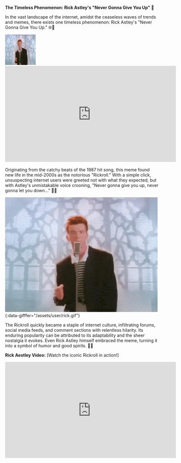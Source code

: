 **The Timeless Phenomenon: Rick Astley's "Never Gonna Give You Up" 🕺**

In the vast landscape of the internet, amidst the ceaseless waves of trends and memes, there exists one timeless phenomenon: Rick Astley's "Never Gonna Give You Up." 🌐🎵

<img src="/assets/user/rick.gif" width="100" height="100" />


<iframe width="560" height="315" src="https://github.com/dhaval21104727/dhaval21104727-github.io/assets/29979834/13969c20-1d39-4f9a-8c08-f27de5d6cd9e" frameborder="0" allowfullscreen></iframe>


Originating from the catchy beats of the 1987 hit song, this meme found new life in the mid-2000s as the notorious "Rickroll." With a simple click, unsuspecting internet users were greeted not with what they expected, but with Astley's unmistakable voice crooning, "Never gonna give you up, never gonna let you down…" 🎤🎉

![Rick Astley "Never Gonna Give You Up"](/assets/user/rick.gif){:data-gifffer="/assets/user/rick.gif"}


The Rickroll quickly became a staple of internet culture, infiltrating forums, social media feeds, and comment sections with relentless hilarity. Its enduring popularity can be attributed to its adaptability and the sheer nostalgia it evokes. Even Rick Astley himself embraced the meme, turning it into a symbol of humor and good spirits. 🚀💃

**Rick Aestley Video:** [Watch the iconic Rickroll in action!]

<iframe width="560" height="315" src="https://www.youtube.com/embed/dQw4w9WgXcQ?si=VPkDMaR7M7iSDOI-&amp;start=43" title="YouTube video player" frameborder="0" allow="accelerometer; autoplay; clipboard-write; encrypted-media; gyroscope; picture-in-picture; web-share" referrerpolicy="strict-origin-when-cross-origin" allowfullscreen></iframe>






